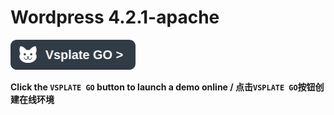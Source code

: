 # Wordpress 4.2.1-apache

<a href="https://www.vsplate.com/?docker-compose=https://github.com/vsplate/dcenvs/wordpress/4.2.1-apache"><img alt="VSPLATE GO" src="https://raw.githubusercontent.com/vsplate/images/master/vsgo_btn.png" width="200px"></a>

**Click the `VSPLATE GO` button to launch a demo online / 点击`VSPLATE GO`按钮创建在线环境**